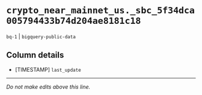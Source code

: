 # `crypto_near_mainnet_us._sbc_5f34dca005794433b74d204ae8181c18`
`bq-1` | `bigquery-public-data`

## Column details
* [TIMESTAMP] `last_update`

-------------------------------------------------------------------------------
*Do not make edits above this line.*
